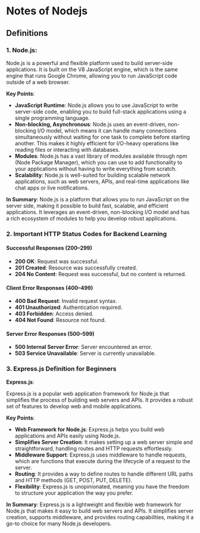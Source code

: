 # Notes of Nodejs

## Definitions

### **1. Node.js**:

Node.js is a powerful and flexible platform used to build server-side applications. It is built on the V8 JavaScript engine, which is the same engine that runs Google Chrome, allowing you to run JavaScript code outside of a web browser.

**Key Points**:

- **JavaScript Runtime**: Node.js allows you to use JavaScript to write server-side code, enabling you to build full-stack applications using a single programming language.
- **Non-blocking, Asynchronous**: Node.js uses an event-driven, non-blocking I/O model, which means it can handle many connections simultaneously without waiting for one task to complete before starting another. This makes it highly efficient for I/O-heavy operations like reading files or interacting with databases.
- **Modules**: Node.js has a vast library of modules available through npm (Node Package Manager), which you can use to add functionality to your applications without having to write everything from scratch.
- **Scalability**: Node.js is well-suited for building scalable network applications, such as web servers, APIs, and real-time applications like chat apps or live notifications.

**In Summary**:
Node.js is a platform that allows you to run JavaScript on the server side, making it possible to build fast, scalable, and efficient applications. It leverages an event-driven, non-blocking I/O model and has a rich ecosystem of modules to help you develop robust applications.

### 2. Important HTTP Status Codes for Backend Learning

#### Successful Responses (200–299)

- **200 OK**: Request was successful.
- **201 Created**: Resource was successfully created.
- **204 No Content**: Request was successful, but no content is returned.

#### Client Error Responses (400–499)

- **400 Bad Request**: Invalid request syntax.
- **401 Unauthorized**: Authentication required.
- **403 Forbidden**: Access denied.
- **404 Not Found**: Resource not found.

#### Server Error Responses (500–599)

- **500 Internal Server Error**: Server encountered an error.
- **503 Service Unavailable**: Server is currently unavailable.

### 3. Express.js Definition for Beginners

**Express.js**:

Express.js is a popular web application framework for Node.js that simplifies the process of building web servers and APIs. It provides a robust set of features to develop web and mobile applications.

**Key Points**:

- **Web Framework for Node.js**: Express.js helps you build web applications and APIs easily using Node.js.
- **Simplifies Server Creation**: It makes setting up a web server simple and straightforward, handling routes and HTTP requests effortlessly.
- **Middleware Support**: Express.js uses middleware to handle requests, which are functions that execute during the lifecycle of a request to the server.
- **Routing**: It provides a way to define routes to handle different URL paths and HTTP methods (GET, POST, PUT, DELETE).
- **Flexibility**: Express.js is unopinionated, meaning you have the freedom to structure your application the way you prefer.

**In Summary**:
Express.js is a lightweight and flexible web framework for Node.js that makes it easy to build web servers and APIs. It simplifies server creation, supports middleware, and provides routing capabilities, making it a go-to choice for many Node.js developers.
